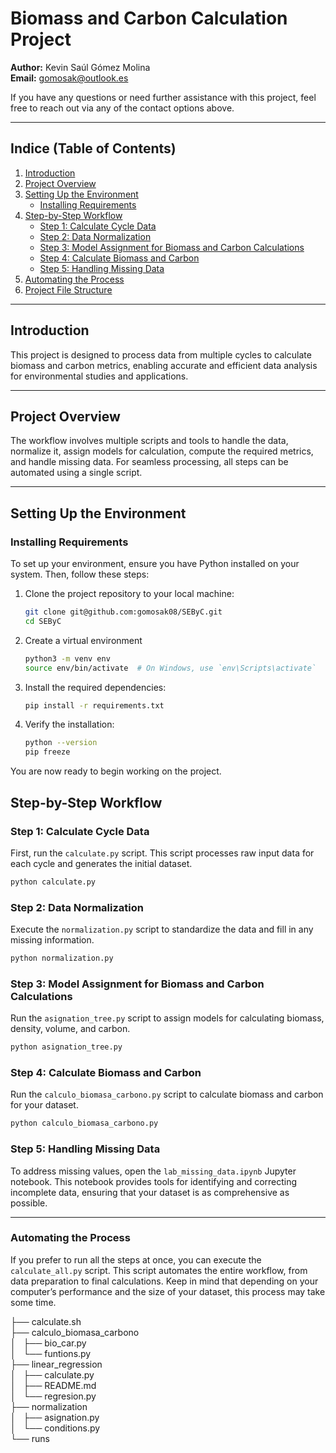 # Biomass and Carbon Calculation Project

**Author:** Kevin Saúl Gómez Molina  
**Email:** [gomosak@outlook.es](mailto:gomosak@outlook.es)  

If you have any questions or need further assistance with this project, feel free to reach out via any of the contact options above.

---

## **Indice (Table of Contents)**

1. [Introduction](#introduction)  
2. [Project Overview](#project-overview)  
3. [Setting Up the Environment](#setting-up-the-environment)  
   - [Installing Requirements](#installing-requirements)  
4. [Step-by-Step Workflow](#step-by-step-workflow)  
   - [Step 1: Calculate Cycle Data](#step-1-calculate-cycle-data)  
   - [Step 2: Data Normalization](#step-2-data-normalization)  
   - [Step 3: Model Assignment for Biomass and Carbon Calculations](#step-3-model-assignment-for-biomass-and-carbon-calculations)  
   - [Step 4: Calculate Biomass and Carbon](#step-4-calculate-biomass-and-carbon)  
   - [Step 5: Handling Missing Data](#step-5-handling-missing-data)  
5. [Automating the Process](#automating-the-process)  
6. [Project File Structure](#project-file-structure)  

---

## **Introduction**

This project is designed to process data from multiple cycles to calculate biomass and carbon metrics, enabling accurate and efficient data analysis for environmental studies and applications.

---

## **Project Overview**

The workflow involves multiple scripts and tools to handle the data, normalize it, assign models for calculation, compute the required metrics, and handle missing data. For seamless processing, all steps can be automated using a single script.

---

## **Setting Up the Environment**

### Installing Requirements

To set up your environment, ensure you have Python installed on your system. Then, follow these steps:

1. Clone the project repository to your local machine:
   ```bash
   git clone git@github.com:gomosak08/SEByC.git
   cd SEByC
2. Create a virtual environment
    ```bash
    python3 -m venv env
    source env/bin/activate  # On Windows, use `env\Scripts\activate`
3. Install the required dependencies:
    ```bash
    pip install -r requirements.txt
4. Verify the installation:
    ```bash
    python --version
    pip freeze
You are now ready to begin working on the project.



## **Step-by-Step Workflow**

### **Step 1: Calculate Cycle Data**

First, run the `calculate.py` script. This script processes raw input data for each cycle and generates the initial dataset.
```bash
python calculate.py
```

### **Step 2: Data Normalization**

Execute the `normalization.py` script to standardize the data and fill in any missing information.

```bash
python normalization.py
```

### **Step 3: Model Assignment for Biomass and Carbon Calculations**

Run the `asignation_tree.py` script to assign models for calculating biomass, density, volume, and carbon.

```bash
python asignation_tree.py
```

### **Step 4: Calculate Biomass and Carbon**

Run the `calculo_biomasa_carbono.py` script to calculate biomass and carbon for your dataset.

```bash
python calculo_biomasa_carbono.py
```

### Step 5: Handling Missing Data

To address missing values, open the `lab_missing_data.ipynb` Jupyter notebook. This notebook provides tools for identifying and correcting incomplete data, ensuring that your dataset is as comprehensive as possible.

---
### Automating the Process

If you prefer to run all the steps at once, you can execute the `calculate_all.py` script. This script automates the entire workflow, from data preparation to final calculations. Keep in mind that depending on your computer’s performance and the size of your dataset, this process may take some time.


├── calculate.sh    
├── calculo_biomasa_carbono   
│   ├── bio_car.py  
│   └── funtions.py  
├── linear_regression   
│   ├── calculate.py   
│   ├── README.md   
│   └── regresion.py  
├── normalization   
│   ├── asignation.py   
│   └── conditions.py   
└── runs
